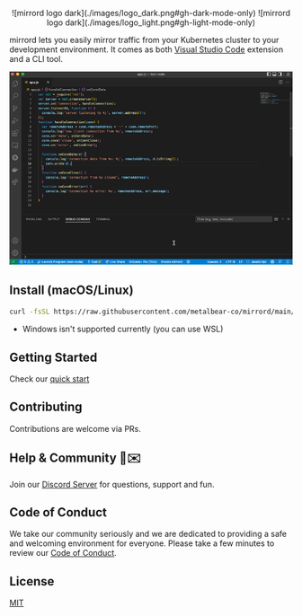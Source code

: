 <p align="center">
![mirrord logo dark](./images/logo_dark.png#gh-dark-mode-only)
![mirrord logo dark](./images/logo_light.png#gh-light-mode-only)
</p>

mirrord lets you easily mirror traffic from your Kubernetes cluster to your development environment. It comes as both [Visual Studio Code](https://code.visualstudio.com/) extension and a CLI tool.

![vs code demo gif](./images/demo.gif)
## Install (macOS/Linux)
```sh
curl -fsSL https://raw.githubusercontent.com/metalbear-co/mirrord/main/scripts/install.sh | bash
```

* Windows isn't supported currently (you can use WSL)

## Getting Started
Check our [quick start](https://mirrord.dev/docs/prologue/quick-start/)

## Contributing
Contributions are welcome via PRs.


## Help & Community 🎉✉️

Join our [Discord Server](https://discord.gg/J5YSrStDKD) for questions, support and fun. 

## Code of Conduct
We take our community seriously and we are dedicated to providing a safe and welcoming environment for everyone.
Please take a few minutes to review our [Code of Conduct](./CODE_OF_CONDUCT.md).
## License
[MIT](./LICENSE)